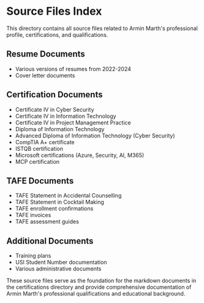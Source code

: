 # Source Files Index

This directory contains all source files related to Armin Marth's professional profile, certifications, and qualifications.

## Resume Documents
- Various versions of resumes from 2022-2024
- Cover letter documents

## Certification Documents
- Certificate IV in Cyber Security
- Certificate IV in Information Technology
- Certificate IV in Project Management Practice
- Diploma of Information Technology
- Advanced Diploma of Information Technology (Cyber Security)
- CompTIA A+ certificate
- ISTQB certification
- Microsoft certifications (Azure, Security, AI, M365)
- MCP certification

## TAFE Documents
- TAFE Statement in Accidental Counselling
- TAFE Statement in Cocktail Making
- TAFE enrollment confirmations
- TAFE invoices
- TAFE assessment guides

## Additional Documents
- Training plans
- USI Student Number documentation
- Various administrative documents

These source files serve as the foundation for the markdown documents in the certifications directory and provide comprehensive documentation of Armin Marth's professional qualifications and educational background.
